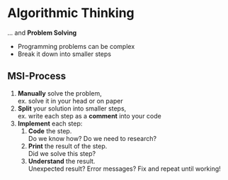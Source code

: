# Algorithmic Thinking
... and __Problem Solving__

- Programming problems can be complex
- Break it down into smaller steps

## MSI-Process
1. __Manually__ solve the problem,  
   ex. solve it in your head or on paper
2. __Split__ your solution into smaller steps,  
   ex. write each step as a __comment__ into your code
3. __Implement__ each step:
    1. __Code__ the step.  
       Do we know how? Do we need to research?
    3. __Print__ the result of the step.  
       Did we solve this step?
    4. __Understand__ the result.  
       Unexpected result? Error messages? Fix and repeat until working!
